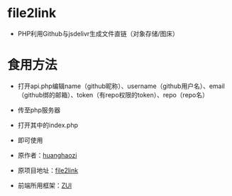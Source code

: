 # file2link
- PHP利用Github与jsdelivr生成文件直链（对象存储/图床）

# 食用方法
- 打开api.php编辑name（github昵称）、username（github用户名）、email（github绑的邮箱）、token（有repo权限的token）、repo（repo名）
- 传至php服务器
- 打开其中的index.php
- 即可使用

- 原作者：[huanghaozi](https://huanghaozi.cn/tools/file2link/ "huanghaozi")
- 原项目地址：[file2link](https://github.com/huanghaozi/file2link/ "file2link")
- 前端所用框架：[ZUI](https://www.openzui.com/ "ZUI")
